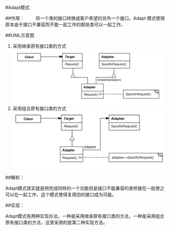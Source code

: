 #Adapt模式

##作用：
　　
将一个类的接口转换成客户希望的另外一个接口。Adapt 模式使得原本由于接口不兼容而不能一起工作的那些类可以一起工作。

##UML示意图
1. 采用继承原有接口类的方式
![采用继承原有接口类的方式](./uml1.png)
2. 采用组合原有接口类的方式
![采用组合原有接口类的方式](./uml2.png)

##解析：

Adapt模式其实就是把完成同样的一个功能但是接口不能兼容的类桥接在一起使之可以在一起工作，这个模式使得复用旧的接口成为可能。

##实现：

Adapt模式有两种实现办法，一种是采用继承原有接口类的方法，一种是采用组合原有接口类的方法，这里采用的是第二种实现方法。
